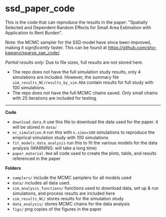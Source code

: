 # ssd_paper_code

This is the code that can reproduce the results in the paper:
"Spatially Selected and Dependent Random Effects for Small Area Estimation with Application to Rent Burden".

Note: the MCMC sampler for the SSD model have since been improved, making it *significantly* faster. This can be found at https://github.com/sho-kawano/sparse_sae_code/.


*Partial results only:* Due to file sizes, full results are not stored here.

* The repo does not have the full simulation study results, only 4 simulations are included. However, the summary file  `sim_results_NC/results_by_sim.RDA` contain results for full study with 100 simulations.  
* The repo does not have the full MCMC chains saved. Only small chains with 25 iterations are included for testing.

***

**Code**

* `download_data.R` use this file to download the data used for the paper. it will be stored in `data/`
* `nc_simulation.R` run this with `n.sims=100` simulations to reproduce the empirical simulation study with 100 simulations
* `fit_models_data_analysis` run this to fit the various models for the data analysis (WARNING: will take a long time)
* `paper_material.Rmd` all code used to create the plots, table, and results referenced in the paper

**Folders**

* `samplers/` include the MCMC samplers for all models used
* `data/` includes all data used.
* `sim_analysis_functions/` functions used to download data, set up & run simulations, and process results are included here
*  `sim_results_NC/` stores results for the simulation study
* `data_analysis/` stores MCMC chains for the data analysis
* `figs/` png copies of the figures in the paper
